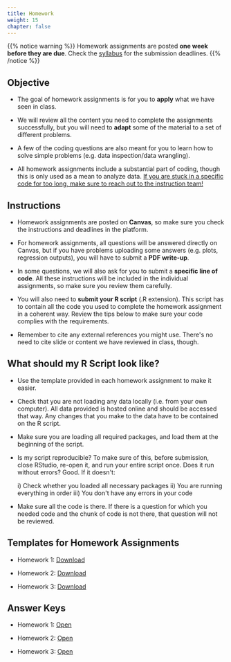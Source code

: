 ```yaml
---
title: Homework
weight: 15
chapter: false
---
```



{{% notice warning %}}
Homework assignments are posted **one week before they are due**. Check the [syllabus](https://sta235.netlify.app/syllabus/grading/) for the submission deadlines.
{{% /notice %}}


## Objective

- The goal of homework assignments is for you to **apply** what we have seen in class.

- We will review all the content you need to complete the assignments successfully, but you will need to **adapt** some of the material to a set of different problems.

- A few of the coding questions are also meant for you to learn how to solve simple problems (e.g. data inspection/data wrangling).

- All homework assignments include a substantial part of coding, though this is only used as a mean to analyze data. <u>If you are stuck in a specific code for too long, make sure to reach out to the instruction team!</u>


## Instructions

- Homework assignments are posted on **Canvas**, so make sure you check the instructions and deadlines in the platform.

- For homework assignments, all questions will be answered directly on Canvas, but if you have problems uploading some answers (e.g. plots, regression outputs), you will have to submit a **PDF write-up**.

- In some questions, we will also ask for you to submit a **specific line of code**. All these instructions will be included in the individual assignments, so make sure you review them carefully.

- You will also need to **submit your R script** (.R extension). This script has to contain all the code you used to complete the homework assignment in a coherent way. Review the tips below to make sure your code complies with the requirements.

- Remember to cite any external references you might use. There's no need to cite slide or content we have reviewed in class, though.


## What should my R Script look like?

- Use the template provided in each homework assignment to make it easier.

- Check that you are not loading any data locally (i.e. from your own computer). All data provided is hosted online and should be accessed that way. Any changes that you make to the data have to be contained on the R script.

- Make sure you are loading all required packages, and load them at the beginning of the script.

- Is my script reproducible? To make sure of this, before submission, close RStudio, re-open it, and run your entire script once. Does it run without errors? Good. If it doesn't:

	i) Check whether you loaded all necessary packages
	ii) You are running everything in order
	iii) You don't have any errors in your code

- Make sure all the code is there. If there is a question for which you needed code and the chunk of code is not there, that question will not be reviewed.

## Templates for Homework Assignments

<script>let date = Date.now();</script>
<!-- <a onclick="ga('send', 'event', 'External-Link','click','code2_inclass','0','Link');" href="https://raw.githubusercontent.com/maibennett/sta235/main/exampleSite/content/Classes/Week2/1_OLS/code/f2023_sta235h_2_reg_in_class.R" target="_blank" class="btn btn-default">Download<i class="fas fa-code"></i></a> -->
- Homework 1: <a onclick="gtag('event','hw1_code', {'event_category': 'HW','event_label': 'hw1_code', 'event_action': date, 'debug_mode':true });" href="https://raw.githubusercontent.com/maibennett/sta235/main/exampleSite/content/Assignments/Homework/Homework1/templates/STA235H_HW1_Template.R" target="_blank" class="btn btn-default">Download<i class="fas fa-code"></i></a>

- Homework 2: <a onclick="gtag('event','hw2_code', {'event_category': 'HW','event_label': 'hw2_code', 'event_action': date, 'debug_mode':true });" href="https://raw.githubusercontent.com/maibennett/sta235/main/exampleSite/content/Assignments/Homework/Homework2/templates/STA235H_HW2_Template.R" target="_blank" class="btn btn-default">Download<i class="fas fa-code"></i></a>

- Homework 3: <a onclick="gtag('event','hw3_code', {'event_category': 'HW','event_label': 'hw3_code', 'event_action': date, 'debug_mode':true });" href="https://raw.githubusercontent.com/maibennett/sta235/main/exampleSite/content/Assignments/Homework/Homework3/templates/STA235H_HW3_Template.R" target="_blank" class="btn btn-default">Download<i class="fas fa-code"></i></a>

## Answer Keys

- Homework 1: <a onclick="gtag('event','hw1_answerkey', {'event_category': 'code','event_label': 'hw1_answerkey', 'event_action': date, 'debug_mode':true });" href="https://sta235.com/Assignments/Homework/Homework1/STA235H_Fall23_Homework1_AnswerKey.html" target="_blank" class="btn btn-default">Open <i class="fas fa-external-link-alt"></i></a>

- Homework 2: <a onclick="gtag('event','hw2_answerkey', {'event_category': 'code','event_label': 'hw2_answerkey', 'event_action': date, 'debug_mode':true });" href="https://sta235.com/Assignments/Homework/Homework2/STA235H_Fall23_Homework2_AnswerKey.html" target="_blank" class="btn btn-default">Open <i class="fas fa-external-link-alt"></i></a>

- Homework 3: <a onclick="gtag('event','hw3_answerkey', {'event_category': 'code','event_label': 'hw3_answerkey', 'event_action': date, 'debug_mode':true });" href="https://sta235.com/Assignments/Homework/Homework3/STA235H_Fall23_Homework3_AnswerKey.html" target="_blank" class="btn btn-default">Open <i class="fas fa-external-link-alt"></i></a>
